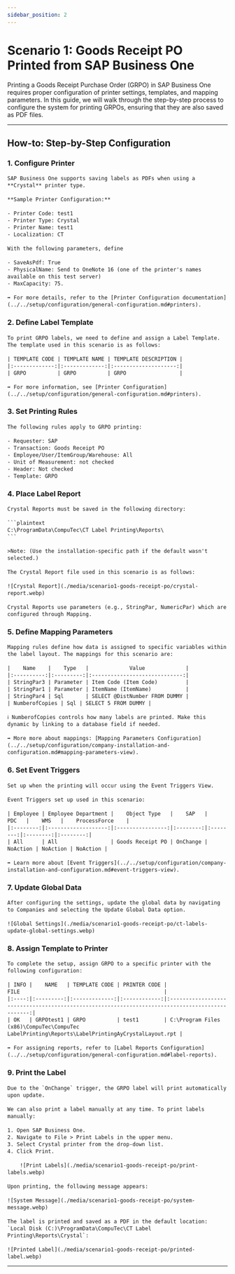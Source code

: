```yaml
---
sidebar_position: 2
---
```


# Scenario 1: Goods Receipt PO Printed from SAP Business One

Printing a Goods Receipt Purchase Order (GRPO) in SAP Business One requires proper configuration of printer settings, templates, and mapping parameters. In this guide, we will walk through the step-by-step process to configure the system for printing GRPOs, ensuring that they are also saved as PDF files.

---

## How-to: Step-by-Step Configuration

### 1. Configure Printer

    SAP Business One supports saving labels as PDFs when using a **Crystal** printer type.

    **Sample Printer Configuration:**

    - Printer Code: test1
    - Printer Type: Crystal
    - Printer Name: test1
    - Localization: CT

    With the following parameters, define

    - SaveAsPdf: True
    - PhysicalName: Send to OneNote 16 (one of the printer's names available on this test server)
    - MaxCapacity: 75.

    ➡️ For more details, refer to the [Printer Configuration documentation](../../setup/configuration/general-configuration.md#printers).

### 2. Define Label Template

    To print GRPO labels, we need to define and assign a Label Template. The template used in this scenario is as follows:

    | TEMPLATE CODE | TEMPLATE NAME | TEMPLATE DESCRIPTION |
    |:-------------:|:-------------:|:--------------------:|
    | GRPO          | GRPO          | GRPO                 |

    ➡️ For more information, see [Printer Configuration](../../setup/configuration/general-configuration.md#printers).

### 3. Set Printing Rules

    The following rules apply to GRPO printing:

    - Requester: SAP
    - Transaction: Goods Receipt PO
    - Employee/User/ItemGroup/Warehouse: All
    - Unit of Measurement: not checked
    - Header: Not checked
    - Template: GRPO

### 4. Place Label Report

    Crystal Reports must be saved in the following directory:

    ```plaintext
    C:\ProgramData\CompuTec\CT Label Printing\Reports\
    ```

    >Note: (Use the installation-specific path if the default wasn't selected.)

    The Crystal Report file used in this scenario is as follows:

    ![Crystal Report](./media/scenario1-goods-receipt-po/crystal-report.webp)

    Crystal Reports use parameters (e.g., StringPar, NumericPar) which are configured through Mapping.

### 5. Define Mapping Parameters

    Mapping rules define how data is assigned to specific variables within the label layout. The mappings for this scenario are:

    |    Name    |    Type   |             Value             |
    |:----------:|:---------:|:-----------------------------:|
    | StringPar3 | Parameter | Item Code (Item Code)         |
    | StringPar1 | Parameter | ItemName (ItemName)           |
    | StringPar4 | Sql       | SELECT @DistNumber FROM DUMMY |
    | NumberofCopies | Sql | SELECT 5 FROM DUMMY |

    ℹ️ NumberofCopies controls how many labels are printed. Make this dynamic by linking to a database field if needed.

    ➡️ More more about mappings: [Mapping Parameters Configuration](../../setup/configuration/company-installation-and-configuration.md#mapping-parameters-view).

### 6. Set Event Triggers

    Set up when the printing will occur using the Event Triggers View.

    Event Triggers set up used in this scenario:

    | Employee | Employee Department |    Object Type   |    SAP   |    PDC   |    WMS   |    ProcessForce    |
    |:--------:|:-------------------:|:----------------:|:--------:|:--------:|:--------:|:--------:|
    | All      | All                 | Goods Receipt PO | OnChange | NoAction | NoAction | NoAction |

    ➡️ Learn more about [Event Triggers](../../setup/configuration/company-installation-and-configuration.md#event-triggers-view).

### 7. Update Global Data

    After configuring the settings, update the global data by navigating to Companies and selecting the Update Global Data option.

    ![Global Settings](./media/scenario1-goods-receipt-po/ct-labels-update-global-settings.webp)

### 8. Assign Template to Printer

    To complete the setup, assign GRPO to a specific printer with the following configuration:

    | INFO |    NAME   | TEMPLATE CODE | PRINTER CODE |                                               FILE                                              |
    |:----:|:---------:|:-------------:|:------------:|:-----------------------------------------------------------------------------------------------:|
    | OK   | GRPOtest1 | GRPO          | test1        | C:\Program Files (x86)\CompuTec\CompuTec LabelPrinting\Reports\LabelPrintingAyCrystalLayout.rpt |

    ➡️ For assigning reports, refer to [Label Reports Configuration](../../setup/configuration/general-configuration.md#label-reports).

### 9. Print the Label

    Due to the `OnChange` trigger, the GRPO label will print automatically upon update.

    We can also print a label manually at any time. To print labels manually:

    1. Open SAP Business One.
    2. Navigate to File > Print Labels in the upper menu.
    3. Select Crystal printer from the drop-down list.
    4. Click Print.

        ![Print Labels](./media/scenario1-goods-receipt-po/print-labels.webp)

    Upon printing, the following message appears:

    ![System Message](./media/scenario1-goods-receipt-po/system-message.webp)

    The label is printed and saved as a PDF in the default location: `Local Disk (C:)\ProgramData\CompuTec\CT Label Printing\Reports\Crystal`:

    ![Printed Label](./media/scenario1-goods-receipt-po/printed-label.webp)

---
